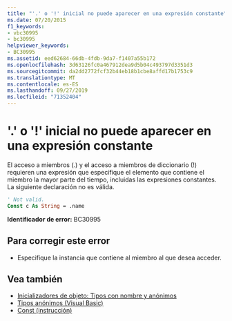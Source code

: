 ```yaml
---
title: "'.' o '!' inicial no puede aparecer en una expresión constante"
ms.date: 07/20/2015
f1_keywords:
- vbc30995
- bc30995
helpviewer_keywords:
- BC30995
ms.assetid: eed62684-66db-4fdb-9da7-f1407a55b172
ms.openlocfilehash: 3d63126fc0a467912dea9d5b04c493797d3351d3
ms.sourcegitcommit: da2dd2772fcf32b44eb18b1cbe8affd17b1753c9
ms.translationtype: MT
ms.contentlocale: es-ES
ms.lasthandoff: 09/27/2019
ms.locfileid: "71352404"
---
```

# <a name="leading--or--cannot-appear-in-a-constant-expression"></a>'.' o '!' inicial no puede aparecer en una expresión constante
El acceso a miembros (.) y el acceso a miembros de diccionario (!) requieren una expresión que especifique el elemento que contiene el miembro la mayor parte del tiempo, incluidas las expresiones constantes. La siguiente declaración no es válida.  
  
```vb  
' Not valid.  
Const c As String = .name  
```  
  
 **Identificador de error:** BC30995  
  
## <a name="to-correct-this-error"></a>Para corregir este error  
  
- Especifique la instancia que contiene al miembro al que desea acceder.  
  
## <a name="see-also"></a>Vea también

- [Inicializadores de objeto: Tipos con nombre y anónimos](../../visual-basic/programming-guide/language-features/objects-and-classes/object-initializers-named-and-anonymous-types.md)
- [Tipos anónimos (Visual Basic)](../programming-guide/language-features/objects-and-classes/anonymous-types.md)
- [Const (instrucción)](../../visual-basic/language-reference/statements/const-statement.md)
